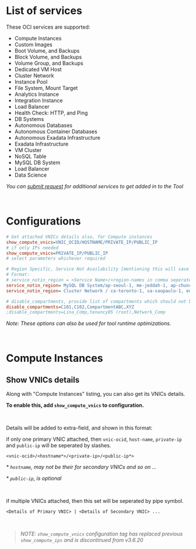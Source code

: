 # List of services

These OCI services are supported: 
* Compute Instances
* Custom Images
* Boot Volume, and Backups
* Block Volume, and Backups
* Volume Group, and Backups
* Dedicated VM Host
* Cluster Network
* Instance Pool
* File System, Mount Target
* Analytics Instance
* Integration Instance
* Load Balancer
* Health Check: HTTP, and Ping
* DB Systems
* Autonomous Databases
* Autonomous Container Databases
* Autonomous Exadata Infrastructure
* Exadata Infrastructure
* VM Cluster
* NoSQL Table
* MySQL DB System
* Load Balancer
* Data Science

_You can [submit request](https://github.com/KsiriCreations/oci-auditing/issues/new) for additional services to get added in to the Tool_

&nbsp;
&nbsp;

# Configurations

```ini
# Get attached VNICs details also, for Compute instances
show_compute_vnics=VNIC_OCID/HOSTNAME/PRIVATE_IP/PUBLIC_IP
# if only IPs needed
show_compute_vnics=PRIVATE_IP/PUBLIC_IP
# select parameters whichever required

# Region Specific, Service Not Availability [mentioning this will save process time]
# Format:
# service_notin_region = <Service Name>/<region-names in comma seperated>
service_notin_region= MySQL DB System/ap-seoul-1, me-jeddah-1, ap-chuncheon-1, ca-montreal-1, eu-frankfurt-1, us-phoenix-1, uk-london-1, ap-tokyo-1, ap-sydney-1, ap-osaka-1, ap-melbourne-1, eu-amsterdam-1
service_notin_region= Cluster Network / ca-toronto-1, sa-saopaulo-1, eu-zurich-1, ap-mumbai-1, ap-hyderabad-1, ap-seoul-1, me-jeddah-1, ap-chuncheon-1, ca-montreal-1

# disable_compartments, provide list of compartments which should not be scanned in comma seperated
disable_compartments=C101,C102,CompartmentABC,XYZ
;disable_compartments=Lina_Comp,tenancy05 (root),Network_Comp
```

 _Note: These options can also be used for tool runtime optimizations._

&nbsp;
&nbsp;

# Compute Instances

## Show VNICs details

Along with "Compute Instances" listing, you can also get its VNICs details.

**To enable this, add `show_compute_vnics` to configuration.**

&nbsp;
&nbsp;

Details will be added to extra-field, and shown in this format:

if only one primary VNIC attached, then `vnic-ocid`, `host-name`, `private-ip` and `public-ip` will be seperated by slashes.
```
<vnic-ocid>/<hostname*>/<private-ip>/<public-ip*>
```

_\* `hostname`, may not be their for secondary VNICs and so on ..._

_\* `public-ip`, is optional_

&nbsp;

if multiple VNICs attached, then this set will be seperated by pipe symbol.
```
<Details of Primary VNIC> | <Details of Secondary VNIC> ...
```

<br />

> _NOTE: `show_compute_vnics` configuration tag has replaced previous `show_compute_ips` and is discontinued from v3.6.20_